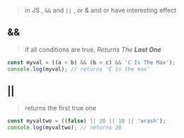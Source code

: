 > in JS , `&&` and `||` , or & and or have interesting effect

## &&

> if all conditions are true, *Returns The __Last One__*

```javascript
const myval = ((a < b) && (b > c) && 'C Is The Max');
console.log(myval); // returns 'C is the max'
```

## ||

> returns the first true one

```javascript
const myvaltwo = ((false) || 20 || 10 || 'arash');
console.log(myvaltwo); // returns 20
```

